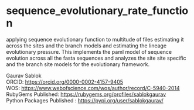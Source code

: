 # sequence_evolutionary_rate_function
applying sequence evolutionary function to multitude of files estimating it across the sites and the branch models and estimating the lineage evolutionary pressure. This implements the paml model of sequence evolution across all the fasta sequences and analyzes the site site specific and the branch site models for the evolutionary framework. 

Gaurav Sablok \
ORCID: https://orcid.org/0000-0002-4157-9405 \
WOS: https://www.webofscience.com/wos/author/record/C-5940-2014 \
RubyGems Published: https://rubygems.org/profiles/sablokgaurav \
Python Packages Published : https://pypi.org/user/sablokgaurav/
